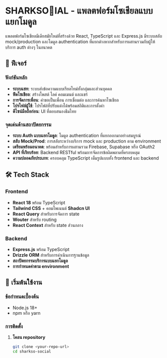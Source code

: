 # SHARKSO🦈IAL - แพลตฟอร์มโซเชียลแบบแยกโมดูล

แพลตฟอร์มโซเชียลมีเดียสมัยใหม่ที่สร้างด้วย React, TypeScript และ Express.js มีระบบสลับ mock/production และโมดูล authentication ที่แยกต่างหากสำหรับการผสานรวมกับผู้ให้บริการ auth ต่างๆ ในอนาคต

## 🚀 ฟีเจอร์

### ฟังก์ชันหลัก
- **ระบบแชท**: ระบบส่งข้อความแบบเรียลไทม์ทั้งกลุ่มและส่วนบุคคล
- **ฟีดโซเชียล**: สร้างโพสต์ ไลค์ คอมเมนต์ และแชร์
- **การจัดการเพื่อน**: คำขอเป็นเพื่อน การเชื่อมต่อ และการค้นหาโซเชียล
- **โปรไฟล์ผู้ใช้**: โปรไฟล์ที่ปรับแต่งได้พร้อมสถิติและการตั้งค่า
- **ดีไซน์มือถือก่อน**: UI ที่ตอบสนองธีมไทย

### จุดเด่นด้านสถาปัตยกรรม
- **ระบบ Auth แบบแยกโมดูล**: โมดูล authentication ที่แยกออกมาอย่างสมบูรณ์
- **สลับ Mock/Prod**: การสลับระหว่างบริการ mock และ production ตาม environment
- **เตรียมพร้อมอนาคต**: พร้อมสำหรับการผสานรวม Firebase, Supabase หรือ OAuth2
- **API ที่เรียบร้อย**: Backend RESTful พร้อมการจัดการข้อผิดพลาดที่ครอบคลุม
- **ความปลอดภัยประเภท**: ครอบคลุม TypeScript เต็มรูปแบบทั้ง frontend และ backend

## 🛠 Tech Stack

### Frontend
- **React 18** พร้อม TypeScript
- **Tailwind CSS** + คอมโพเนนต์ **Shadcn UI**
- **React Query** สำหรับการจัดการ state
- **Wouter** สำหรับ routing
- **React Context** สำหรับ state ส่วนกลาง

### Backend
- **Express.js** พร้อม TypeScript
- **Drizzle ORM** สำหรับการดำเนินการฐานข้อมูล
- **สถาปัตยกรรมบริการแบบแยกโมดูล**
- **การกำหนดค่าตาม environment**

## 🚦 เริ่มต้นใช้งาน

### ข้อกำหนดเบื้องต้น
- Node.js 18+ 
- npm หรือ yarn

### การติดตั้ง

1. **โคลน repository**
   ```bash
   git clone <your-repo-url>
   cd sharkso-social
   